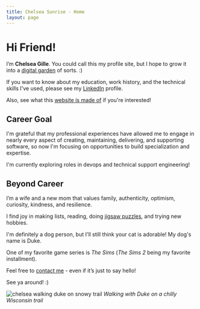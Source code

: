 ```yaml
---
title: Chelsea Sunrise - Home
layout: page
---
```


# Hi Friend!

I’m **Chelsea Gille**. You could call this my profile site, but I hope to grow it into a [digital garden](https://refinedmind.co/digital-garden) of sorts. :)

If you want to know about my education, work history, and the technical skills I've used, please see my [LinkedIn](https://linkedin.com/in/chelseagille) profile. 

Also, see what this [website is made of](./projects) if you're interested!

## Career Goal
I'm grateful that my professional experiences have allowed me to engage in nearly every aspect of creating, maintaining, delivering, and supporting software, so now I'm focusing on opportunities to build specialization and expertise.

I'm currently exploring roles in devops and technical support engineering!

## Beyond Career

I’m a wife and a new mom that values family, authenticity, optimism, curiosity, kindness, and resilience.

I find joy in making lists, reading, doing [jigsaw puzzles](./puzzling), and trying new hobbies.

I'm definitely a dog person, but I'll still think your cat is adorable! My dog's name is Duke.

One of my favorite game series is *The Sims* (*The Sims 2* being my favorite installment).

Feel free to [contact me](./contact) - even if it’s just to say hello!

See ya around! :)

![chelsea walking duke on snowy trail](../images/home/walkingdukeinsnow.jpg)
*Walking with Duke on a chilly Wisconsin trail*
